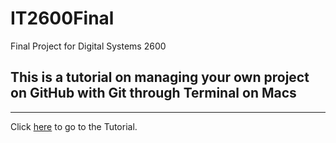 # IT2600Final
Final Project for Digital Systems 2600
## This is a tutorial on managing your own project on GitHub with Git through Terminal on Macs
---

Click [here](https://github.com/byu26/IT2600Final/blob/master/gittutorial.md) to go to the Tutorial. 